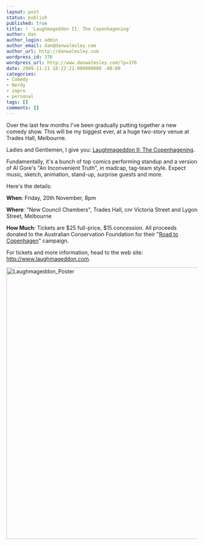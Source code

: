 ```yaml
---
layout: post
status: publish
published: true
title: ! 'Laughmageddon II: The Copenhagening'
author: dan
author_login: admin
author_email: dan@danwalmsley.com
author_url: http://danwalmsley.com
wordpress_id: 376
wordpress_url: http://www.danwalmsley.com/?p=376
date: 2009-11-11 18:22:21.000000000 -08:00
categories:
- Comedy
- Nerdy
- impro
- personal
tags: []
comments: []
---
```

Over the last few months I've been gradually putting together a new comedy show. This will be my biggest ever, at a huge two-story venue at Trades Hall, Melbourne.

Ladies and Gentlemen, I give you: <a href="http://www.laughmageddon.com">Laughmageddon II: The Copenhagening</a>.

Fundamentally, it's a bunch of top comics performing standup and a version of Al Gore's "An Inconvenient Truth", in madcap, tag-team style. Expect music, sketch, animation, stand-up, surprise guests and more.

Here's the details:

<strong>When</strong>: Friday, 20th November, 8pm

<strong>Where</strong>: "New Council Chambers", Trades Hall, cnr Victoria Street and Lygon Street, Melbourne

<strong>How Much</strong>: Tickets are $25 full-price, $15 concession. All proceeds donated to the Australian Conservation Foundation for their "<a href="http://www.acfonline.org.au/articles/news.asp?news_id=2313">Road to Copenhagen</a>" campaign.
<p style="text-align: left;">For tickets and more information, head to the web site: <a href="http://www.laughmageddon.com">http://www.laughmageddon.com</a>.</p>
<p style="text-align: left;"><a href="http://www.danwalmsley.com/wp-content/uploads/2009/11/Laughmageddon_Poster.jpg"><img class="aligncenter size-full wp-image-377" title="Laughmageddon_Poster" src="http://www.danwalmsley.com/wp-content/uploads/2009/11/Laughmageddon_Poster.jpg" alt="Laughmageddon_Poster" width="614" height="717" /></a></p>
